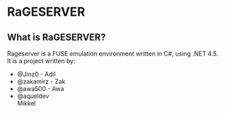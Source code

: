 ﻿<h1>RaGESERVER</h1>

<h2>What is RaGESERVER?</h2>
Rageserver is a FUSE emulation environment written in C#, using .NET 4.5. It is a project written by:
<ul>
<li>@Jinz0 - Adil</li>
<li>@zakamirz - Zak</li>
<li>@awa500 - Awa</li>
<li>@aqueldev</li>Mikkel</li>

